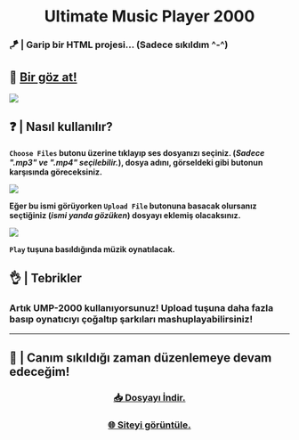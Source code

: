 <h1 align="center">Ultimate Music Player 2000</h1>

### 🪁 | Garip bir HTML projesi... (Sadece sıkıldım ^-^) 

## 🔗 [Bir göz at!](https://Ultimate-Music-Player-2000.raahuna.repl.co)

<a href="https://Ultimate-Music-Player-2000.raahuna.repl.co"><img src="https://user-images.githubusercontent.com/80279532/204149423-79f7e0af-c956-4cca-a906-69fc0d35f574.png"></a>

## ❓ | Nasıl kullanılır?

**```Choose Files``` butonu üzerine tıklayıp ses dosyanızı seçiniz. (*Sadece ".mp3" ve ".mp4" seçilebilir.*), dosya adını, görseldeki gibi butonun karşısında göreceksiniz.**

<a href="#"><img src="https://user-images.githubusercontent.com/80279532/204149994-e944eea2-85db-4621-a7e1-e7a3450dd847.png"></a>

**Eğer bu ismi görüyorken ```Upload File``` butonuna basacak olursanız seçtiğiniz (*ismi yanda gözüken*) dosyayı eklemiş olacaksınız.**

<a href="#"><img src="https://user-images.githubusercontent.com/80279532/204150114-9a23d8d7-0ed8-468f-b0ad-15343b30e7a8.png"></a>

**`Play` tuşuna basıldığında müzik oynatılacak.**

## 👌 | Tebrikler

### Artık UMP-2000 kullanıyorsunuz! Upload tuşuna daha fazla basıp oynatıcıyı çoğaltıp şarkıları mashuplayabilirsiniz!

<hr>

## 🤒 | Canım sıkıldığı zaman düzenlemeye devam edeceğim!

<div align="center">
  <h3><a href="https://github.com/Raahuna/Ultimate-Music-Player-2000/archive/refs/heads/main.zip">📥 Dosyayı İndir.</a></h3>
  <h3><a href="https://Ultimate-Music-Player-2000.raahuna.repl.co">🌐 Siteyi görüntüle.</a></h3>
</div>
